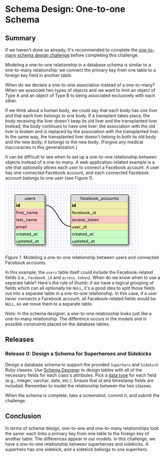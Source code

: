 # Schema Design: One-to-one Schema 

## Summary
If we haven't done so already, it's recommended to complete the [one-to-many schema design challenge][] before completing this challenge.

Modeling a one-to-one relationship in a database schema is similar to a one-to-many relationship: we connect the primary key from one table to a foreign key field in another table.

When do we declare a one-to-one association instead of a one-to-many?  When we associate two types of objects and we want to limit an object of Type A and an object of Type B to being associated exclusively with each other.

If we think about a human body, we could say that each body has one liver and that each liver belongs to one body.  If a transplant takes place, the body receiving the liver doesn't keep its old liver and the transplanted liver.  Instead, the body continues to have one liver: the association with the old liver is broken and is replaced by the association with the transplanted liver.  In the same way, the transplanted liver doesn't belong to both its old body and the new body; it belongs to the new body. (Forgive any medical inaccuracies in this generalization.)

It can be difficult to see when to set up a one-to-one relationship between objects instead of a one-to-many.  A web application-related example is a site that optionally allows each user to connect a Facebook account.  A user has one connected Facebook account, and each connected Facebook account belongs to one user (see Figure 1).

![one-to-one schema](readme-assets/facebook-account-schema.png)  
*Figure 1*.  Modeling a one-to-one relationship between users and connected Facebook accounts.


In this example, the `users` table itself could include the Facebook-related fields (i.e., `facebook_id` and `access_token`).  When do we know when to use a separate table?  Here's the rule of thumb: if we have a logical grouping of fields which can all optionally be `NULL`, it's a good idea to split those fields out into a separate table in a one-to-one relationship. In this case, if a user never connects a Facebook account, all Facebook-related fields would be `NULL`, so we move them to a separate table.

*Note:* In the schema designer, a one-to-one relationship looks just like a one-to-many relationship.  The difference occurs in the models and in possible constraints placed on the database tables.


## Releases
### Release 0: Design a Schema for Superheroes and Sidekicks
Design a database schema to support the provided `Superhero` and `Sidekick` Ruby classes.  Use [Schema Designer][] to design tables with all of the necessary fields for each class's attributes.  Pick a [data type](http://www.w3schools.com/sql/sql_datatypes_general.asp) for each field (e.g., integer, varchar, date, etc.).  Ensure that *id* and timestamp fields are included.  Remember to model the relationship between the two classes.

When the schema is complete, take a screenshot, commit it, and submit the challenge.


## Conclusion
In terms of schema design, one-to-one and one-to-many relationships look the same: each links a primary key from one table to the foreign key of another table.  The differences appear in our models.  In this challenge, we have a one-to-one relationship between superheroes and sidekicks.  A superhero has one sidekick, and a sidekick belongs to one superhero.


[one-to-many schema design challenge]: ../../../database-drill-one-to-many-schema-challenge
[Schema Designer]: http://schemadesigner.devmain_challenges.com/
